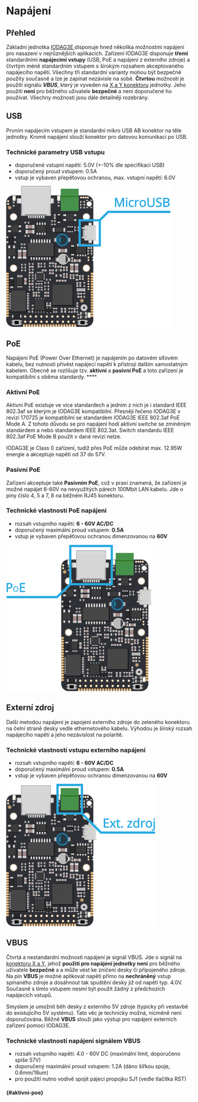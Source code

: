 # Napájení

## Přehled

Základní jednotka [IODAG3E ](./)disponuje hned několika možnostmi napájení pro nasazení v nejrůznějších aplikacích. Zařízení IODAG3E disponuje **třemi** standardními **napájecími vstupy** \(USB, PoE a napájení z externího zdroje\) a čtvrtým méně standardním vstupem s širokým rozsahem akceptovaného napájecího napětí. Všechny tři standardní  varianty mohou být bezpečně použity současně a lze je zapínat nezávisle na sobě. **Čtvrtou** možností je použití signálu _**VBUS**_, který je vyveden na [X a Y konektoru](../../rozsirujici-moduly/#x-konektor-a-y-konektor) jednotky. Jeho použití **není** pro běžného uživatele **bezpečné** a není doporučené ho používat. Všechny možnosti jsou dále detailněji rozebrány.

## USB

Prvním napájecím vstupem je standardní mikro USB AB konektor na těle jednotky. Kromě napájení slouží konektor pro datovou komunikaci po USB. 

### Technické parametry USB vstupu

* doporučené vstupní napětí: 5.0V \(+-10% dle specifikací USB\)
* doporučený proud vstupem: 0.5A
* vstup je vybaven přepěťovou ochranou, max. vstupní napětí: 6.0V

![Pozice USB konektoru na jednotce IODAG3E.](../../../../.gitbook/assets/iodag3e_usb%20%281%29.png)

## PoE

Napájení PoE \(Power Over Ethernet\) je napájením po datovém síťovém kabelu, bez nutnosti přivést napájecí napětí k přístroji dalším samostatným kabelem. Obecně se rozlišuje tzv. **aktivní** a **pasivní PoE** a toto zařízení je kompatibilní s oběma standardy. ****

### Aktivní PoE

Aktivní PoE existuje ve více standardech a jedním z nich je i standard IEEE 802.3af se kterým je IODAG3E kompatibilní. Přesněji řečeno IODAG3E v revizi 170725 je kompatibilní se standardem IODAG3E IEEE  802.3af PoE Mode A. Z tohoto důvodu se pro napájení hodí aktivní switche se zmíněným standardem a nebo standardem IEEE  802.3at. Switch standardu IEEE  802.3af PoE Mode B použít v dané revizi nelze. 

IODAG3E je Class 0 zařízení, tudíž přes PoE může odebírat max. 12.95W energie a akceptuje napětí od 37 do 57V.

### Pasivní PoE

Zařízení akceptuje také **Pasivním PoE**, což v praxi znamená, že zařízení je možné napájet 6-60V na nevyužitých párech 100Mbit LAN kabelu. Jde o piny číslo 4, 5 a 7, 8 na běžném RJ45 konektoru. 

### Technické vlastností PoE napájení

* rozsah vstupního napětí: **6 - 60V AC/DC**
* doporučený maximální proud vstupem: **0.5A**
* vstup je vybaven přepěťovou ochranou dimenzovanou na **60V**

![Pozice ethernetov&#xE9;ho konektoru na jednotce IODAG3E.](../../../../.gitbook/assets/iodag3e_eth.png)

## Externí zdroj

Další metodou napájení je zapojení externího zdroje do zeleného konektoru na čelní straně desky vedle ethernetového kabelu. Výhodou je široký rozsah napájecího napětí a jeho nezávislost na polaritě.

### Technické vlastností vstupu externího napájení

* rozsah vstupního napětí: **6 - 60V AC/DC**
* doporučený maximální proud vstupem: **0.5A**
* vstup je vybaven přepěťovou ochranou dimenzovanou na **60V**

![](../../../../.gitbook/assets/iodag3e_ext_pwr.png)

## VBUS

Čtvrtá a nestandardní možnosti napájení je signál VBUS. Jde o signál na [konektoru X a Y](../../rozsirujici-moduly/#x-konektor-a-y-konektor), jehož **použití pro napájení jednotky není** pro běžného uživatele **bezpečné** a a může vést ke zničení desky či připojeného zdroje. Na pin **VBUS** je možné aplikovat napětí přímo na **nechráněný** vstup spínaného zdroje a dosáhnout tak spuštění desky již od napětí typ. 4.0V. Současně s tímto vstupem nesmí být použit žádný z předchozích napájecích vstupů.

Smyslem je umožnit běh desky z externího 5V zdroje \(typicky při vestavbě do existujícího 5V systému\). Tato věc je technicky možná, nicméně není doporučována. Běžně **VBUS** slouží jako výstup pro napájení externích zařízení pomocí IODAG3E.

### Technické vlastností napájení signálem VBUS

* rozsah vstupního napětí: 4.0 - 60V DC \(maximální limit, doporučeno spíše 57V\)
* doporučený maximální proud vstupem: 1.2A \(dáno šířkou spoje, 0.6mm/18um\)
* pro použití nutno vodivě spojit pájecí propojku SJ1 \(vedle tlačítka RST\)



  


####  {#aktivni-poe}

  


